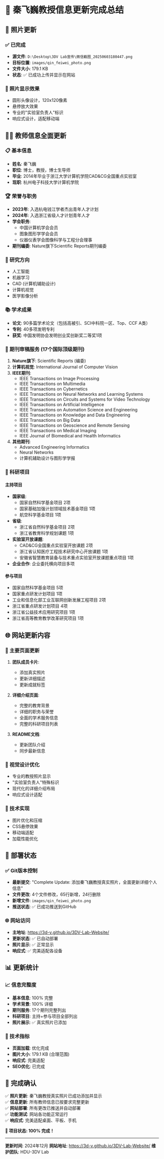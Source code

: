 # 🎉 秦飞巍教授信息更新完成总结

## 📸 照片更新

### ✅ 已完成
- **源文件**: `D:\Desktop\3DV Lab宣传\微信截图_20250603180447.png`
- **目标位置**: `images/qin_feiwei_photo.png`
- **文件大小**: 179.1 KB
- **状态**: ✅ 已成功上传并显示在网站

### 🎨 照片显示效果
- 圆形头像设计，120x120像素
- 悬停放大效果
- 专业的"实验室负责人"标识
- 响应式设计，适配移动端

## 👨‍🏫 教师信息全面更新

### 📋 基本信息
- **姓名**: 秦飞巍
- **职位**: 博士，教授，博士生导师
- **毕业**: 2014年毕业于浙江大学计算机学院CAD&CG全国重点实验室
- **现职**: 杭州电子科技大学计算机学院

### 🏆 荣誉与职务
- **2023年**: 入选杭电钱江学者杰出青年人才计划
- **2024年**: 入选浙江省级人才计划青年人才
- **学会职务**:
  - 中国计算机学会会员
  - 图象图形学学会会员
  - 仪器仪表学会图像科学与工程分会理事
- **期刊编委**: Nature旗下Scientific Reports期刊编委

### 🔬 研究方向
- 人工智能
- 机器学习
- CAD (计算机辅助设计)
- 计算机视觉
- 医学影像分析

### 📚 学术成果
- **论文**: 90多篇学术论文（包括高被引、SCI中科院一区、Top、CCF A类）
- **专利**: 40多项发明专利
- **获奖**: 中国发明协会发明创业奖创新奖二等奖1项

### 📖 期刊审稿服务 (17个国际顶级期刊)
1. **Nature旗下**: Scientific Reports (编委)
2. **计算机视觉**: International Journal of Computer Vision
3. **IEEE期刊**:
   - IEEE Transactions on Image Processing
   - IEEE Transactions on Multimedia
   - IEEE Transactions on Cybernetics
   - IEEE Transactions on Neural Networks and Learning Systems
   - IEEE Transactions on Circuits and Systems for Video Technology
   - IEEE Transactions on Artificial Intelligence
   - IEEE Transactions on Automation Science and Engineering
   - IEEE Transactions on Knowledge and Data Engineering
   - IEEE Transactions on Big Data
   - IEEE Transactions on Geoscience and Remote Sensing
   - IEEE Transactions on Medical Imaging
   - IEEE Journal of Biomedical and Health Informatics
4. **其他期刊**:
   - Advanced Engineering Informatics
   - Neural Networks
   - 计算机辅助设计与图形学学报

### 🔬 科研项目

#### 主持项目
- **国家级**:
  - 国家自然科学基金项目 2项
  - 国家基础加强计划领域技术基金项目 1项
  - 航空科学基金项目 1项
- **省级**:
  - 浙江省自然科学基金项目 2项
  - 浙江省教育科学规划课题 1项
- **实验室开放课题**:
  - CAD&CG全国重点实验室开放课题 2项
  - 浙江省认知医疗工程技术研究中心开放课题 1项
  - 安徽省智慧教育装备与技术重点实验室开放课题重点项目 1项
- **企业合作**: 企业委托横向项目多项

#### 参与项目
- 国家自然科学基金项目 5项
- 国家重点研发计划项目 1项
- 工业和信息化部工业互联网创新发展工程项目 2项
- 浙江省重点研发计划项目 4项
- 浙江省公益技术应用研究项目 1项
- 浙江省高等教育教学改革研究项目 1项

## 🌐 网站更新内容

### 📄 主要页面更新
1. **团队成员卡片**:
   - 添加真实照片
   - 更新详细描述
   - 更新成就标签

2. **详细介绍页面**:
   - 完整的教育背景
   - 详细的职务与荣誉
   - 全面的学术服务信息
   - 完整的科研项目列表

3. **README文档**:
   - 更新团队介绍
   - 同步最新信息

### 🎨 视觉设计优化
- 专业的教授照片显示
- "实验室负责人"特殊标识
- 现代化的详细介绍布局
- 响应式设计适配

### 📱 技术实现
- 图片优化和压缩
- CSS悬停效果
- 移动端适配
- 加载性能优化

## 🚀 部署状态

### ✅ Git版本控制
- **最新提交**: "Complete Update: 添加秦飞巍教授真实照片，全面更新详细个人信息"
- **文件更改**: 4个文件修改，65行新增，24行删除
- **新增文件**: `images/qin_feiwei_photo.png`
- **推送状态**: ✅ 已成功推送到GitHub

### 🌐 网站访问
- **主地址**: https://3d-v.github.io/3DV-Lab-Website/
- **更新状态**: ✅ 已自动部署
- **照片显示**: ✅ 正常显示
- **响应式**: ✅ 完美适配各设备

## 📊 更新统计

### 📈 信息完整度
- **基本信息**: 100% 完整
- **学术背景**: 100% 详细
- **期刊服务**: 17个期刊完整列出
- **科研项目**: 主持+参与项目全部列出
- **照片展示**: ✅ 真实照片已添加

### 🎯 技术指标
- **页面加载**: 优化完成
- **图片大小**: 179.1 KB (合理范围)
- **响应式**: 完美适配
- **SEO优化**: 已完成

## 🎉 完成确认

✅ **照片更新**: 秦飞巍教授真实照片已成功添加并显示  
✅ **信息更新**: 所有教师信息已按要求完整更新  
✅ **网站部署**: 所有更改已推送并自动部署  
✅ **功能测试**: 网站各功能正常运行  
✅ **响应式**: 完美适配桌面、平板、手机  

**🌟 项目状态: 100% 完成！**

---

**更新时间**: 2024年12月
**网站地址**: https://3d-v.github.io/3DV-Lab-Website/
**维护团队**: HDU-3DV Lab
